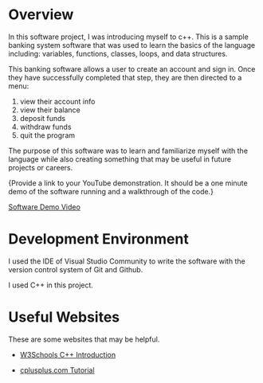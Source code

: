 # Overview

In this software project, I was introducing myself to c++. This is a sample banking system software that was used to learn the basics of the language including: variables, functions, classes, loops, and data structures.

This banking software allows a user to create an account and sign in. Once they have successfully completed that step, they are then directed to a menu:
1) view their account info 
2) view their balance
3) deposit funds
4) withdraw funds 
5) quit the program

The purpose of this software was to learn and familiarize myself with the language while also creating something that may be useful in future projects or careers. 

{Provide a link to your YouTube demonstration.  It should be a one minute demo of the software running and a walkthrough of the code.}

[Software Demo Video](https://youtu.be/Wuk8J6yr_7U)

# Development Environment

I used the IDE of Visual Studio Community to write the software with the version control system of Git and Github.

I used C++ in this project. 

# Useful Websites

These are some websites that may be helpful.
* [W3Schools C++ Introduction](https://www.w3schools.com/cpp/cpp_intro.asp)

* [cplusplus.com Tutorial](https://cplusplus.com/doc/tutorial/)
